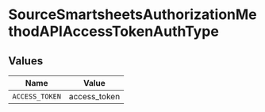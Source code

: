 # SourceSmartsheetsAuthorizationMethodAPIAccessTokenAuthType


## Values

| Name           | Value          |
| -------------- | -------------- |
| `ACCESS_TOKEN` | access_token   |